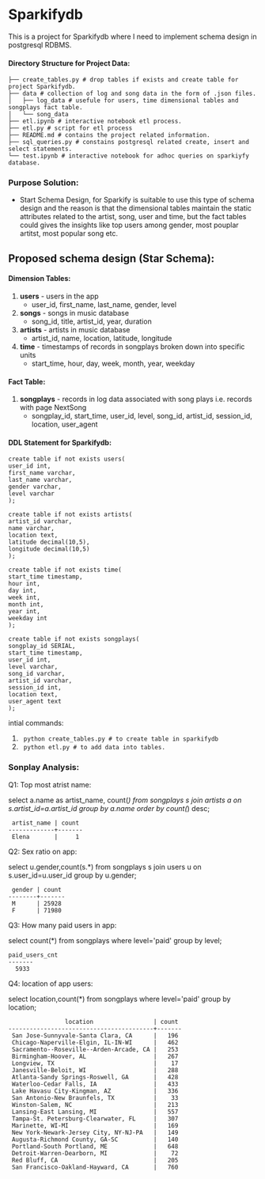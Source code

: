 # Sparkifydb
This is a project for Sparkifydb where I need to implement schema design in postgresql RDBMS.

#### Directory Structure for Project Data:
```
├── create_tables.py # drop tables if exists and create table for project Sparkifydb.
├── data # collection of log and song data in the form of .json files.
│   ├── log_data # usefule for users, time dimensional tables and songplays fact table.
│   └── song_data
├── etl.ipynb # interactive notebook etl process.
├── etl.py # script for etl process 
├── README.md # contains the project related information.
├── sql_queries.py # constains postgresql related create, insert and select statements. 
└── test.ipynb # interactive notebook for adhoc queries on sparkiyfy database.
```

### Purpose Solution:
- Start Schema Design, for Sparkify is suitable to use this type of schema design and the reason is that the dimensional tables maintain the static attributes related to the artist, song, user and time, but the fact tables could gives the insights like top users among gender, most pouplar artitst, most popular song etc.

## Proposed schema design (Star Schema):

#### Dimension Tables:
1. **users** - users in the app
   - user_id, first_name, last_name, gender, level
2. **songs** - songs in music database
   - song_id, title, artist_id, year, duration
3. **artists** - artists in music database
   - artist_id, name, location, latitude, longitude
4. **time** - timestamps of records in songplays broken down into specific units
   - start_time, hour, day, week, month, year, weekday

#### Fact Table:
1. **songplays** - records in log data associated with song plays i.e. records with page NextSong
   - songplay_id, start_time, user_id, level, song_id, artist_id, session_id, location, user_agent


#### DDL Statement for Sparkifydb:

```
create table if not exists users(
user_id int,
first_name varchar,
last_name varchar,
gender varchar,
level varchar
);
```

```
create table if not exists artists(
artist_id varchar, 
name varchar, 
location text, 
latitude decimal(10,5), 
longitude decimal(10,5)
);
```

```
create table if not exists time(
start_time timestamp, 
hour int, 
day int, 
week int, 
month int, 
year int, 
weekday int
);
```

```
create table if not exists songplays(
songplay_id SERIAL,
start_time timestamp,
user_id int,
level varchar,
song_id varchar,
artist_id varchar,
session_id int,
location text,
user_agent text
);
```

intial commands:

1. ``` python create_tables.py # to create table in sparkifydb```
2. ``` python etl.py # to add data into tables.```

### Sonplay Analysis:

Q1: Top most atrist name:

select a.name as artist_name, count(*) from songplays s join artists a on s.artist_id=a.artist_id  group by a.name order by count(*) desc;

```
 artist_name | count 
-------------+-------
 Elena       |     1
```

Q2: Sex ratio on app:

select u.gender,count(s.*) from songplays s join users u on s.user_id=u.user_id group by u.gender; 

```
 gender | count 
--------+-------
 M      | 25928
 F      | 71980
```

Q3: How many paid users in app:

select count(*) from songplays where level='paid'  group by level; 
```
paid_users_cnt 
-------
  5933
```

Q4: location of app users:

select location,count(*) from songplays where level='paid'  group by location; 
```
                location                 | count 
-----------------------------------------+-------
 San Jose-Sunnyvale-Santa Clara, CA      |   196
 Chicago-Naperville-Elgin, IL-IN-WI      |   462
 Sacramento--Roseville--Arden-Arcade, CA |   253
 Birmingham-Hoover, AL                   |   267
 Longview, TX                            |    17
 Janesville-Beloit, WI                   |   288
 Atlanta-Sandy Springs-Roswell, GA       |   428
 Waterloo-Cedar Falls, IA                |   433
 Lake Havasu City-Kingman, AZ            |   336
 San Antonio-New Braunfels, TX           |    33
 Winston-Salem, NC                       |   213
 Lansing-East Lansing, MI                |   557
 Tampa-St. Petersburg-Clearwater, FL     |   307
 Marinette, WI-MI                        |   169
 New York-Newark-Jersey City, NY-NJ-PA   |   149
 Augusta-Richmond County, GA-SC          |   140
 Portland-South Portland, ME             |   648
 Detroit-Warren-Dearborn, MI             |    72
 Red Bluff, CA                           |   205
 San Francisco-Oakland-Hayward, CA       |   760
```

